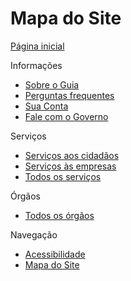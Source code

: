 Mapa do Site
====

[Página inicial](/)

Informações

- [Sobre o Guia](/conteudo/sobre-o-guia)
- [Perguntas frequentes](/conteudo/perguntas-frequentes)
- [Sua Conta](/conteudo/sua-conta)
- [Fale com o Governo](/conteudo/fale-com-o-governo)

Serviços

- [Serviços aos cidadãos](/publico-alvo/servicos-aos-cidadaos)
- [Serviços às empresas](/publico-alvo/servicos-as-empresas)
- [Todos os serviços](/servicos)

Órgãos

- [Todos os órgãos](/orgaos)

Navegação

- [Acessibilidade](/conteudo/acessibilidade)
- [Mapa do Site](/conteudo/mapa-do-site)